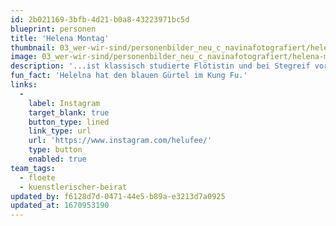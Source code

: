 ```yaml
---
id: 2b021169-3bfb-4d21-b0a8-43223971bc5d
blueprint: personen
title: 'Helena Montag'
thumbnail: 03_wer-wir-sind/personenbilder_neu_c_navinafotografiert/helena-montag_(c)_navinafotografiert-9829-b.jpg
image: 03_wer-wir-sind/personenbilder_neu_c_navinafotografiert/helena-montag_(c)_navinafotografiert-9829-b.jpg
description: '...ist klassisch studierte Flötistin und bei Stegreif vor allem als solche, aber auch im Künstlerischen Beirat tätig. Mit Beginn des Studiums wuchs auch ihr Interesse für andere Musik- und Kunstformen und so studierte sie Gesang und Traversflöte im Nebenfach und spielt in diversen Ensembles von Barock, über Jazz und improvisierte Musik bis ins klassische Opernorchester.'
fun_fact: 'Helelna hat den blauen Gürtel im Kung Fu.'
links:
  -
    label: Instagram
    target_blank: true
    button_type: lined
    link_type: url
    url: 'https://www.instagram.com/helufee/'
    type: button
    enabled: true
team_tags:
  - floete
  - kuenstlerischer-beirat
updated_by: f6128d7d-0471-44e5-b89a-e3213d7a0925
updated_at: 1670953190
---
```

